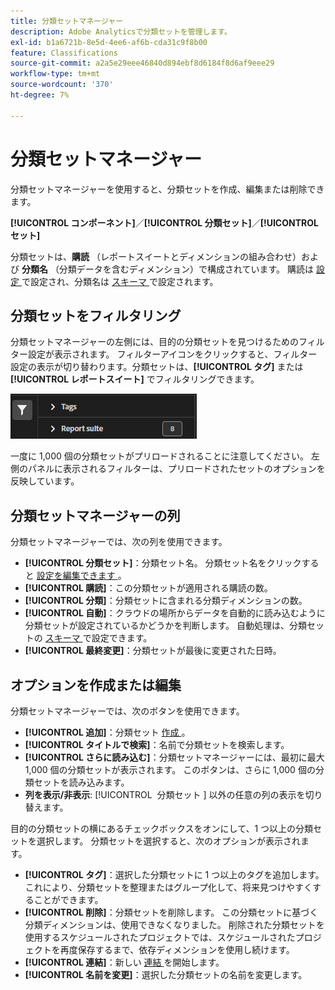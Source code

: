 ```yaml
---
title: 分類セットマネージャー
description: Adobe Analyticsで分類セットを管理します。
exl-id: b1a6721b-8e5d-4ee6-af6b-cda31c9f8b00
feature: Classifications
source-git-commit: a2a5e29eee46840d894ebf8d6184f8d6af9eee29
workflow-type: tm+mt
source-wordcount: '370'
ht-degree: 7%

---
```


# 分類セットマネージャー

分類セットマネージャーを使用すると、分類セットを作成、編集または削除できます。

**[!UICONTROL コンポーネント]**／**[!UICONTROL 分類セット]**／**[!UICONTROL セット]**

分類セットは、**購読** （レポートスイートとディメンションの組み合わせ）および **分類名** （分類データを含むディメンション）で構成されています。 購読は [ 設定 ](settings.md) で設定され、分類名は [ スキーマ ](schema.md) で設定されます。

## 分類セットをフィルタリング

分類セットマネージャーの左側には、目的の分類セットを見つけるためのフィルター設定が表示されます。 フィルターアイコンをクリックすると、フィルター設定の表示が切り替わります。分類セットは、**[!UICONTROL タグ]** または **[!UICONTROL レポートスイート]** でフィルタリングできます。

![分類セットフィルター](../../assets/classification-set-filters.png)

一度に 1,000 個の分類セットがプリロードされることに注意してください。 左側のパネルに表示されるフィルターは、プリロードされたセットのオプションを反映しています。

## 分類セットマネージャーの列

分類セットマネージャーでは、次の列を使用できます。

* **[!UICONTROL 分類セット]**：分類セット名。 分類セット名をクリックすると [ 設定を編集できます ](settings.md)。
* **[!UICONTROL 購読]**：この分類セットが適用される購読の数。
* **[!UICONTROL 分類]**：分類セットに含まれる分類ディメンションの数。
* **[!UICONTROL 自動]**：クラウドの場所からデータを自動的に読み込むように分類セットが設定されているかどうかを判断します。 自動処理は、分類セットの [ スキーマ ](schema.md) で設定できます。
* **[!UICONTROL 最終変更]**：分類セットが最後に変更された日時。

## オプションを作成または編集

分類セットマネージャーでは、次のボタンを使用できます。

* **[!UICONTROL 追加]**：分類セット [ 作成 ](create.md)。
* **[!UICONTROL タイトルで検索]**：名前で分類セットを検索します。
* **[!UICONTROL さらに読み込む]**：分類セットマネージャーには、最初に最大 1,000 個の分類セットが表示されます。 このボタンは、さらに 1,000 個の分類セットを読み込みます。
* **列を表示/非表示**: [!UICONTROL &#x200B; 分類セット &#x200B;] 以外の任意の列の表示を切り替えます。

目的の分類セットの横にあるチェックボックスをオンにして、1 つ以上の分類セットを選択します。 分類セットを選択すると、次のオプションが表示されます。

* **[!UICONTROL タグ]**：選択した分類セットに 1 つ以上のタグを追加します。これにより、分類セットを整理またはグループ化して、将来見つけやすくすることができます。
* **[!UICONTROL 削除]**：分類セットを削除します。 この分類セットに基づく分類ディメンションは、使用できなくなりました。 削除された分類セットを使用するスケジュールされたプロジェクトでは、スケジュールされたプロジェクトを再度保存するまで、依存ディメンションを使用し続けます。
* **[!UICONTROL 連結]**：新しい [ 連結 ](../consolidations/process.md) を開始します。
* **[!UICONTROL 名前を変更]**：選択した分類セットの名前を変更します。
